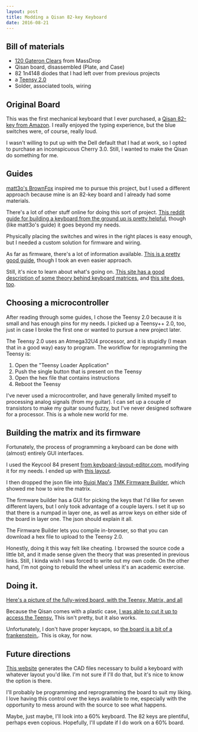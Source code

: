 ```yaml
---
layout: post
title: Modding a Qisan 82-key Keyboard
date: 2016-08-21
---
```


Bill of materials
-----------------

-   [120 Gateron
    Clears](https://deskthority.net/wiki/Gateron_KS-3_series) from
    MassDrop  
-   Qisan board, disassembled (Plate, and Case)
-   82 1n4148 diodes that I had left over from previous projects  
-   a [Teensy 2.0](http://www.pjrc.com/teensy/index.html)  
-   Solder, associated tools, wiring

Original Board
--------------

This was the first mechanical keyboard that I ever purchased, a [Qisan
82-key from
Amazon](https://www.amazon.com/Qisan-Keyboard-Mechanical-Backlight-Cable-Black/dp/B01890YINM/).
I really enjoyed the typing experience, but the blue switches were, of
course, really loud.

I wasn't willing to put up with the Dell default that I had at work, so
I opted to purchase an inconspicuous Cherry 3.0. Still, I wanted to make
the Qisan do something for me.


Guides
------

[matt3o's
BrownFox](https://deskthority.net/workshop-f7/brownfox-step-by-step-t6050.html) 
inspired me to pursue this project, but I used a different approach because mine 
is an 82-key board and I already had some materials.

There's a lot of other stuff online for doing this sort of project.
[This reddit guide for building a keyboard from the ground up is pretty
helpful](https://www.reddit.com/r/MechanicalKeyboards/comments/4l0p41/guide_detailed_guide_to_making_a_custom_keyboard/),
though (like matt3o's guide) it goes beyond my needs.

Physically placing the switches and wires in the right places is easy
enough, but I needed a custom solution for firmware and wiring.  

As far as firmware, there's a lot of information available. [This is a
pretty good
guide](https://deskthority.net/workshop-f7/how-to-build-your-very-own-keyboard-firmware-t7177.html),
though I took an even easier approach.

Still, it's nice to learn about what's going on. [This site has a good
description of some theory behind keyboard
matrices](http://blog.komar.be/how-to-make-a-keyboard-the-matrix/), and
[this site does,
too](http://pcbheaven.com/wikipages/How_Key_Matrices_Works/).

Choosing a microcontroller
--------------------------

After reading through some guides, I chose the Teensy 2.0 because it is
small and has enough pins for my needs. I picked up a Teensy++ 2.0, too,
just in case I broke the first one or wanted to pursue a new project
later.

The Teensy 2.0 uses an Atmega32U4 processor, and it is stupidly (I mean
that in a good way) easy to program. The workflow for reprogramming the
Teensy is:

1.  Open the "Teensy Loader Application"  
2.  Push the single button that is present on the Teensy  
3.  Open the hex file that contains instructions
4.  Reboot the Teensy

I've never used a microcontroller, and have generally limited myself to
processing analog signals (from my guitar). I can set up a couple of
transistors to make my guitar sound fuzzy, but I've never designed
software for a processor. This is a whole new world for me.

Building the matrix and its firmware
------------------------------------

Fortunately, the process of programming a keyboard can be done with
(almost) entirely GUI interfaces.

I used the Keycool 84 present [from
keyboard-layout-editor.com](http://www.keyboard-layout-editor.com/),
modifying it for my needs. I ended up with [this
layout](http://www.mustafa.fyi/assets/qisan_keyboard_layout.json).

I then dropped the json file into [Ruiqi Mao's](http://reddit.com/u/iandr0idos)
[TMK Firmware Builder](http://kb.sized.io/), which showed me how to wire
the matrix.

The firmware builder has a GUI for picking the keys that I'd like for
seven different layers, but I only took advantage of a couple layers. I
set it up so that there is a numpad in layer one, as well as arrow keys
on either side of the board in layer one. The json should explain it
all.

The Firmware Builder lets you compile in-browser, so that you can
download a hex file to upload to the Teensy 2.0.

Honestly, doing it this way felt like cheating. I browsed the source
code a little bit, and it made sense given the theory that was presented
in previous links. Still, I kinda wish I was forced to write out my own
code. On the other hand, I'm not going to rebuild the wheel unless it's
an academic exercise.

Doing it.
---------

[Here's a picture of the fully-wired board, with the Teensy, Matrix, and
all](http://www.mustafa.fyi/assets/qisan_matrix.JPG)

Because the Qisan comes with a plastic case, [I was able to cut it up to
access the
Teensy.](http://www.mustafa.fyi/assets/qisan_teensy_access.JPG) This
isn't pretty, but it also works.

Unfortunately, I don't have proper keycaps, so [the board is a bit of a
frankenstein.](http://www.mustafa.fyi/assets/qisan_frankenstein.JPG).
This is okay, for now.

Future directions
-----------------

[This website](http://builder.swillkb.com/) generates the CAD files
necessary to build a keyboard with whatever layout you'd like. I'm not
sure if I'll do that, but it's nice to know the option is there.

I'll probably be programming and reprogramming the board to suit my
liking. I love having this control over the keys available to me,
especially with the opportunity to mess around with the source to see
what happens.

Maybe, just maybe, I'll look into a 60% keyboard. The 82 keys are
plentiful, perhaps even copious. Hopefully, I'll update if I do work on
a 60% board.
